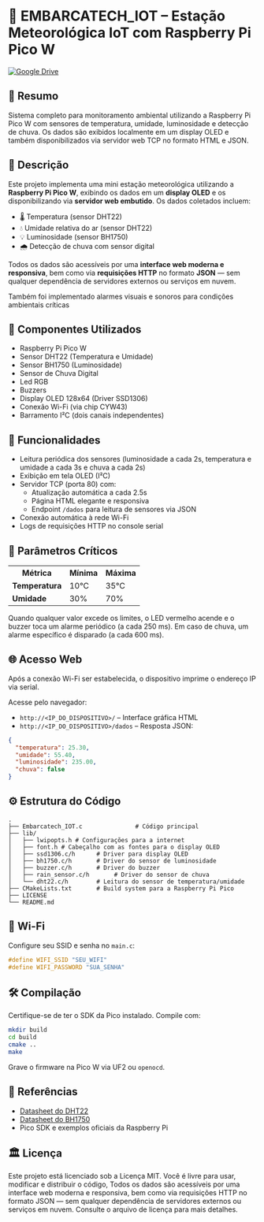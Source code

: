 # 📡 EMBARCATECH\_IOT – Estação Meteorológica IoT com Raspberry Pi Pico W

[![Google Drive](https://img.shields.io/badge/Demo-Google%20Drive-blue?logo=google-drive)](https://drive.google.com/file/d/1QK-6_EAmn_3b0Gt4GYG-eL51VC7XGTnt/view?usp=drive_link)

## 📝 Resumo

Sistema completo para monitoramento ambiental utilizando a Raspberry Pi Pico W com sensores de temperatura, umidade, luminosidade e detecção de chuva. Os dados são exibidos localmente em um display OLED e também disponibilizados via servidor web TCP no formato HTML e JSON.

## 📜 Descrição

Este projeto implementa uma mini estação meteorológica utilizando a **Raspberry Pi Pico W**, exibindo os dados em um **display OLED** e os disponibilizando via **servidor web embutido**. Os dados coletados incluem:

* 🌡️ Temperatura (sensor DHT22)
* 💧 Umidade relativa do ar (sensor DHT22)
* 💡 Luminosidade (sensor BH1750)
* 🌧️ Detecção de chuva com sensor digital

Todos os dados são acessíveis por uma **interface web moderna e responsiva**, bem como via **requisições HTTP** no formato **JSON** — sem qualquer dependência de servidores externos ou serviços em nuvem.

Também foi implementado alarmes visuais e sonoros para condições ambientais críticas

## 🧰 Componentes Utilizados

* Raspberry Pi Pico W
* Sensor DHT22 (Temperatura e Umidade)
* Sensor BH1750 (Luminosidade)
* Sensor de Chuva Digital
* Led RGB
* Buzzers
* Display OLED 128x64 (Driver SSD1306)
* Conexão Wi-Fi (via chip CYW43)
* Barramento I²C (dois canais independentes)

## 🧠 Funcionalidades

* Leitura periódica dos sensores (luminosidade a cada 2s, temperatura e umidade a cada 3s e chuva a cada 2s)
* Exibição em tela OLED (I²C)
* Servidor TCP (porta 80) com:
  * Atualização automática a cada 2.5s
  * Página HTML elegante e responsiva
  * Endpoint `/dados` para leitura de sensores via JSON
* Conexão automática à rede Wi-Fi
* Logs de requisições HTTP no console serial

## 📏 Parâmetros Críticos

<table>
  <tr>
    <th>Métrica</th>
    <th>Mínima</th>
    <th>Máxima</th>
  </tr>
  <tr>
    <td><strong>Temperatura</strong></td>
    <td>10°C</td>
    <td>35°C</td>
  </tr>
  <tr>
    <td><strong>Umidade</strong></td>
    <td>30%</td>
    <td>70%</td>
</table>

Quando qualquer valor excede os limites, o LED vermelho acende e o buzzer toca um alarme periódico (a cada 250 ms). Em caso de chuva, um alarme específico é disparado (a cada 600 ms).

## 🌐 Acesso Web

Após a conexão Wi-Fi ser estabelecida, o dispositivo imprime o endereço IP via serial.

Acesse pelo navegador:

* `http://<IP_DO_DISPOSITIVO>/` – Interface gráfica HTML
* `http://<IP_DO_DISPOSITIVO>/dados` – Resposta JSON:

```json
{
  "temperatura": 25.30,
  "umidade": 55.40,
  "luminosidade": 235.00,
  "chuva": false
}
```

## ⚙️ Estrutura do Código

```
.
├── Embarcatech_IOT.c               # Código principal
├── lib/
│   ├── lwipopts.h # Configurações para a internet
│   ├── font.h # Cabeçalho com as fontes para o display OLED
│   ├── ssd1306.c/h      # Driver para display OLED
│   ├── bh1750.c/h       # Driver do sensor de luminosidade
│   ├── buzzer.c/h       # Driver do buzzer
│   ├── rain_sensor.c/h       # Driver do sensor de chuva
│   └── dht22.c/h        # Leitura do sensor de temperatura/umidade
├── CMakeLists.txt       # Build system para a Raspberry Pi Pico
├── LICENSE
└── README.md            
```

## 📡 Wi-Fi

Configure seu SSID e senha no `main.c`:

```c
#define WIFI_SSID "SEU_WIFI"
#define WIFI_PASSWORD "SUA_SENHA"
```


## 🛠️ Compilação

Certifique-se de ter o SDK da Pico instalado. Compile com:

```bash
mkdir build
cd build
cmake ..
make
```

Grave o firmware na Pico W via UF2 ou `openocd`.


## 📖 Referências

* [Datasheet do DHT22](https://cdn.sparkfun.com/datasheets/Sensors/Temperature/DHT22.pdf)
* [Datasheet do BH1750](https://www.mouser.com/datasheet/2/348/bh1750fvi-e-186247.pdf)
* Pico SDK e exemplos oficiais da Raspberry Pi

## 🏛️ Licença

Este projeto está licenciado sob a Licença MIT. Você é livre para usar, modificar e distribuir o código, Todos os dados são acessíveis por uma interface web moderna e responsiva, bem como via requisições HTTP no formato JSON — sem qualquer dependência de servidores externos ou serviços em nuvem. Consulte o arquivo de licença para mais detalhes.
